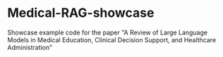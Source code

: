 # Medical-RAG-showcase
Showcase example code for the paper "A Review of Large Language Models in Medical Education, Clinical Decision Support, and Healthcare Administration"
